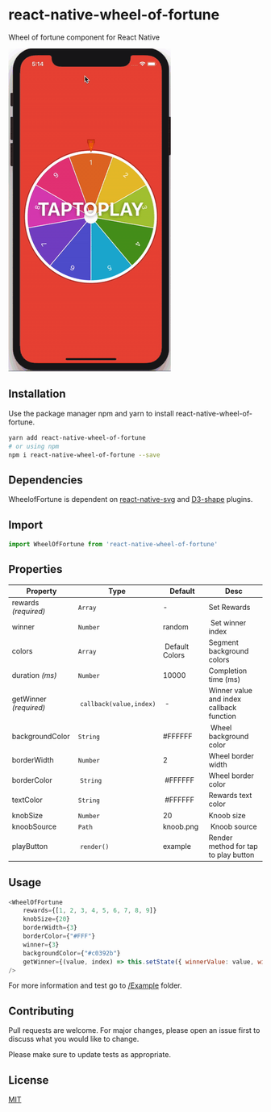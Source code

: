# react-native-wheel-of-fortune
Wheel of fortune component for React Native

![React Native Wheel Of Fortune](/assets/images/RNWheelOfFortune.gif "React Native Wheel Of Fortune")



## Installation

Use the package manager npm and yarn to install react-native-wheel-of-fortune.

```bash
yarn add react-native-wheel-of-fortune
# or using npm
npm i react-native-wheel-of-fortune --save
```

## Dependencies
WheelofFortune is dependent on [react-native-svg](https://github.com/react-native-community/react-native-svg) and [D3-shape](https://github.com/d3/d3-shape) plugins.

## Import

```js
import WheelOfFortune from 'react-native-wheel-of-fortune'
```

## Properties
Property | Type | Default | Desc
--- | --- | --- | ---
rewards *(required)* | `Array` | - | Set Rewards 
winner | `Number` | random | Set winner index
colors | `Array` | Default Colors | Segment background colors
duration *(ms)* | `Number` | 10000 | Completion time  (ms)
getWinner *(required)* | `callback(value,index)` | - | Winner value and index callback function
backgroundColor | `String` | #FFFFFF | Wheel background color
borderWidth | `Number` | 2 | Wheel border width
borderColor | `String` | #FFFFFF | Wheel border color
textColor | `String` | #FFFFFF | Rewards text color
knobSize | `Number` | 20 | Knoob size
knoobSource | `Path` | knoob.png | Knoob source
playButton | `render()` | example | Render method for tap to play button

## Usage
```js
<WheelOfFortune
    rewards={[1, 2, 3, 4, 5, 6, 7, 8, 9]}
    knobSize={20}
    borderWidth={3}
    borderColor={"#FFF"}
    winner={3}
    backgroundColor={"#c0392b"}
    getWinner={(value, index) => this.setState({ winnerValue: value, winnerIndex: index })}
/>        
```
For more information and test go to [/Example](https://github.com/eftalyurtseven/react-native-wheel-of-fortune/example/) folder.



## Contributing
Pull requests are welcome. For major changes, please open an issue first to discuss what you would like to change.

Please make sure to update tests as appropriate.


## License
[MIT](https://choosealicense.com/licenses/mit/)